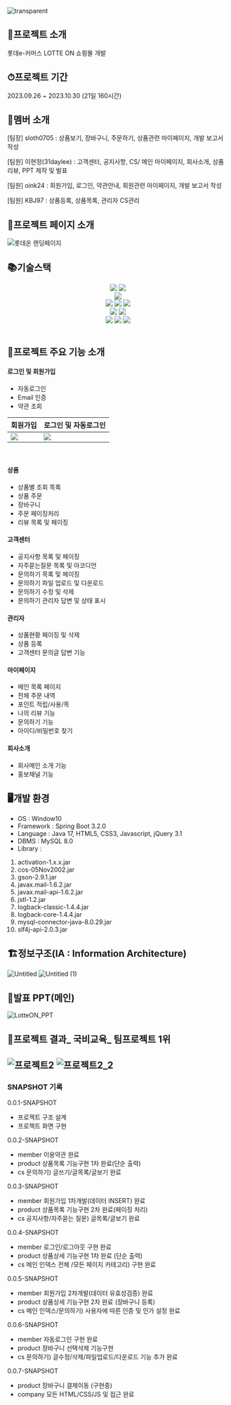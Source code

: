 ![transparent](https://capsule-render.vercel.app/api?type=transparent&fontColor=FF0000&text=LotteON&height=150&fontSize=60&desc=%20프로젝트&descAlignY=75&descAlign=60)

## 🛒프로젝트 소개
롯데e-커머스 LOTTE ON 쇼핑몰 개발


## ⏱프로젝트 기간
2023.09.26 ~ 2023.10.30 (21일 160시간)


## 👫멤버 소개
[팀장] sloth0705 : 상품보기, 장바구니, 주문하기, 상품관련 마이페이지, 개발 보고서 작성

[팀원] 이현정(31daylee) : 고객센터, 공지사항, CS/ 메인 마이페이지, 회사소개, 상품리뷰, PPT 제작 및 발표 

[팀원] oink24 : 회원가입, 로그인, 약관안내, 회원관련 마이페이지, 개발 보고서 작성

[팀원] KBJ97 : 상품등록, 상품목록, 관리자 CS관리

## 🌟프로젝트 페이지 소개
![롯데온 랜딩페이지](https://github.com/31daylee/LotteON2/assets/136422529/97905ecc-b7a6-4fd7-9d5f-c8710a7007a9)

## 📚기술스택
<div align=center> 
  <img src="https://img.shields.io/badge/html5-E34F26?style=for-the-badge&logo=html5&logoColor=white">
  <img src="https://img.shields.io/badge/css-1572B6?style=for-the-badge&logo=css3&logoColor=white">
  <br>
  
  <img src="https://img.shields.io/badge/mysql-4479A1?style=for-the-badge&logo=mysql&logoColor=white"> 
  <br>
  
  <img src="https://img.shields.io/badge/springboot-6DB33F?style=for-the-badge&logo=springboot&logoColor=white">
  <img src="https://img.shields.io/badge/java-007396?style=for-the-badge&logo=java&logoColor=white"> 
  <img src="https://img.shields.io/badge/gradle-221E1F?style=for-the-badge&logo=java&logoColor=white"> 
  <br>

  <img src="https://img.shields.io/badge/github-181717?style=for-the-badge&logo=github&logoColor=white">
  <img src="https://img.shields.io/badge/git-F05032?style=for-the-badge&logo=git&logoColor=white">
  <br>

  <img src="https://img.shields.io/badge/jira-0052CC?style=for-the-badge&logo=jira&logoColor=white">
  <img src="https://img.shields.io/badge/figma-F24E1E?style=for-the-badge&logo=figma&logoColor=white">
  <img src="https://img.shields.io/badge/slack-4A154B?style=for-the-badge&logo=slack&logoColor=white">
  


</div>

<br>


## 🌝프로젝트 주요 기능 소개 
#### 로그인 및 회원가입
- 자동로그인
- Email 인증
- 약관 조회

|회원가입|로그인 및 자동로그인|
|--|--|
|<img src="https://github.com/31daylee/LotteON2/assets/136422529/5f971ecf-d256-45bf-92a3-5027e90a39f4">|<img src="https://github.com/31daylee/LotteON2/assets/136422529/80158034-0398-49ed-8a73-0759ba783053">|

<br>

#### 상품
- 상품별 조회 목록
- 상품 주문
- 장바구니
- 주문 페이징처리
- 리뷰 목록 및 페이징
#### 고객센터
- 공지사항 목록 및 페이징
- 자주묻는질문 목록 및 아코디언
- 문의하기 목록 및 페이징
- 문의하기 파일 업로드 및 다운로드
- 문의하기 수정 및 삭제
- 문의하기 관리자 답변 및 상태 표시 
#### 관리자
- 상품현황 페이징 및 삭제
- 상품 등록
- 고객센터 문의글 답변 기능
#### 마이페이지
- 메인 목록 페이지
- 전체 주문 내역 
- 포인트 적립/사용/목
- 나의 리뷰 기능
- 문의하기 기능
- 아이디/비밀번호 찾기
#### 회사소개
- 회사메인 소개 기능
- 홍보채널 기능


## 🖥개발 환경
- OS : Window10
- Framework : Spring Boot 3.2.0
- Language : Java 17, HTML5, CSS3, Javascript, jQuery 3.1
- DBMS : MySQL 8.0
- Library :
 1. activation-1.x.x.jar
 2. cos-05Nov2002.jar
 3. gson-2.9.1.jar
 4. javax.mail-1.6.2.jar
 5. javax.mail-api-1.6.2.jar
 6. jstl-1.2.jar
 7. logback-classic-1.4.4.jar
 8. logback-core-1.4.4.jar
 9. mysql-connector-java-8.0.29.jar
 10. slf4j-api-2.0.3.jar

## 🏗정보구조(IA : Information Architecture)
![Untitled](https://github.com/31daylee/LotteON2/assets/136422529/bd116eaa-64f3-4224-804b-c264d83e5ba8)
![Untitled (1)](https://github.com/31daylee/LotteON2/assets/136422529/7a73984a-8659-4047-bd63-ce6e85296d1e)

## 🌟발표 PPT(메인)
![LotteON_PPT](https://github.com/31daylee/LotteON2/assets/136422529/fef2d3a7-3115-4018-9f4b-72572955cab3)

## 🎱프로젝트 결과_ 국비교육_ 팀프로젝트 1위 
![프로젝트2](https://github.com/31daylee/LotteON2/assets/136422529/6bd803ac-2a62-4375-aa5c-2e9dcf159431)
![프로젝트2_2](https://github.com/31daylee/LotteON2/assets/136422529/4e2af867-6c38-4b0d-9160-298c482048e2)
----
### SNAPSHOT 기록 


0.0.1-SNAPSHOT
 - 프로젝트 구조 설계
 - 프로젝트 화면 구현

0.0.2-SNAPSHOT
 - member 이용약관 완료
 - product 상품목록 기능구현 1차 완료(단순 출력)
 - cs 문의하기) 글쓰기/글목록/글보기 완료

0.0.3-SNAPSHOT
 - member 회원가입 1차개발(데이터 INSERT) 완료
 - product 상품목록 기능구현 2차 완료(페이징 처리)
 - cs 공지사항/자주묻는 질문) 글목록/글보기 완료

0.0.4-SNAPSHOT
 - member 로그인/로그아웃 구현 완료
 - product 상품상세 기능구현 1차 완료 (단순 출력)
 - cs 메인 인덱스 전체 /모든 페이지 카테고리) 구현 완료

0.0.5-SNAPSHOT
 - member 회원가입 2차개발(데이터 유효성검증) 완료
 - product 상품상세 기능구현 2차 완료 (장바구니 등록)
 - cs 메인 인덱스/문의하기) 사용자에 따른 인증 및 인가 설정 완료

0.0.6-SNAPSHOT
 - member 자동로그인 구현 완료
 - product 장바구니 선택삭제 기능구현
 - cs 문의하기) 글수정/삭제/파일업로드/다운로드 기능 추가 완료

0.0.7-SNAPSHOT
 - product 장바구니 결제이동 (구현중)
 - company 모든 HTML/CSS/JS 및 접근 완료 
